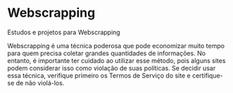 # Webscrapping

Estudos e projetos para Webscrapping

Webscrapping é uma técnica poderosa que pode economizar muito tempo para quem precisa coletar grandes quantidades de informações. No entanto, é importante ter cuidado ao utilizar esse método, pois alguns sites podem considerar isso como violação de suas políticas. Se decidir usar essa técnica, verifique primeiro os Termos de Serviço do site e certifique-se de não violá-los.